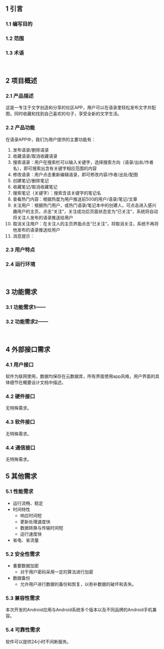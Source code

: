 ## 1 引言
### 1.1 编写目的
### 1.2 范围
### 1.3 术语
</br>

## 2 项目概述
### 2.1 产品描述
这是一专注于文字创造和分享的社区APP，用户可以在语录里轻松发布文字并配图，同时收藏和找到自己喜欢的句子，享受全新的文字生活。

### 2.2 产品功能
在语录APP中，我们为用户提供的主要功能有：
1)	发布语录/删除语录
2)	收藏语录/取消收藏语录
3)	搜索语录：用户在搜索栏可以输入关键字，选择搜索方向（语录/出处/作者名），即可搜索出含有关键字相应范围的内容
4)	修改语录：用户点击重新编辑语录，即可修改内容/作者/出处/配图
5)	创建笔记/删除笔记
6)	收藏笔记/取消收藏笔记
7)	搜索笔记（关键字）：搜索含该关键字的笔记名
8)	查看热门内容：根据热度为用户推送前500的用户/语录/笔记/文章
9)	关注用户：根据热门用户，或热门语录/笔记本中的创建人，可点击进入感兴趣用户的主页，点击“关注”，关注成功后页面状态变为“已关注”，系统将自动将关注人发布的语录推送给用户
10)	取消关注用户：在关注人的主页界面点击“已关注”，将取消关注，系统不再将他发布的语录推送给用户
11)	消息提示：


### 2.3 用户特点
### 2.4 运行环境
</br>

## 3 功能需求
### 3.1 功能需求1——
### 3.2 功能需求2——
</br>

## 4 外部接口需求
### 4.1 用户接口
软件为联网使用，数据均保存在云数据库，所有界面使用app风格，用户界面的具体细节在概要设计文档中描述。

### 4.2 硬件接口
无特殊需求。

### 4.3 软件接口
无特殊需求。

### 4.4 通信接口
无特殊需求。
</br>

## 5 其他需求
### 5.1 性能需求
- 运行流畅、稳定
- 时间特性
   - 响应时间短
   - 更新处理速度快
   - 数据转换与传输时间短
   - 运行速度快
- 省电、省流量

### 5.2 安全性需求
- 重要数据加密
   - 对于用户密码采用一定的算法进行加密
- 数据备份
   - 允许用户进行数据的备份和恢复，以弥补数据的破坏和丢失。

### 5.3 兼容性需求
本次开发的Android应用与Android系统多个版本以及不同品牌的Android手机兼容。

### 5.4 可靠性需求
软件可以提供24小时不间断服务。
